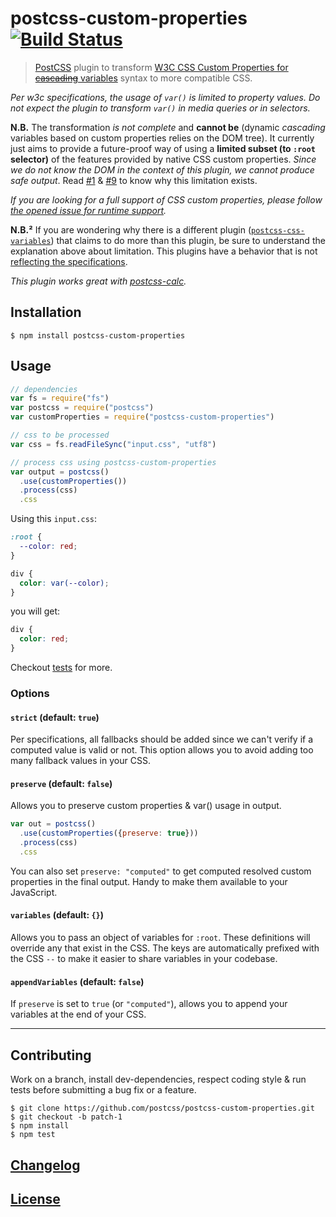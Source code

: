 # postcss-custom-properties [![Build Status](https://travis-ci.org/postcss/postcss-custom-properties.png)](https://travis-ci.org/postcss/postcss-custom-properties)

> [PostCSS](https://github.com/postcss/postcss) plugin to transform [W3C CSS Custom Properties for ~~cascading~~ variables](http://www.w3.org/TR/css-variables/) syntax to more compatible CSS.

_Per w3c specifications, the usage of `var()` is limited to property values. Do not expect the plugin to transform `var()` in media queries or in selectors._

**N.B.** The transformation _is not complete_ and **cannot be** (dynamic *cascading* variables based on custom properties relies on the DOM tree).
It currently just aims to provide a future-proof way of using a **limited subset (to `:root` selector)** of the features provided by native CSS custom properties.
_Since we do not know the DOM in the context of this plugin, we cannot produce safe output_.
Read [#1](https://github.com/postcss/postcss-custom-properties/issues/1) & [#9](https://github.com/postcss/postcss-custom-properties/issues/9) to know why this limitation exists.

_If you are looking for a full support of CSS custom properties, please follow [the opened issue for runtime support](https://github.com/postcss/postcss-custom-properties/issues/32)._

**N.B.²** If you are wondering why there is a different plugin ([`postcss-css-variables`](https://github.com/MadLittleMods/postcss-css-variables)) that claims to do more than this plugin, be sure to understand the explanation above about limitation. This plugins have a behavior that is not [reflecting the specifications](https://github.com/MadLittleMods/postcss-css-variables/issues/4).

_This plugin works great with [postcss-calc](https://github.com/postcss/postcss-calc)._

## Installation

```console
$ npm install postcss-custom-properties
```

## Usage

```js
// dependencies
var fs = require("fs")
var postcss = require("postcss")
var customProperties = require("postcss-custom-properties")

// css to be processed
var css = fs.readFileSync("input.css", "utf8")

// process css using postcss-custom-properties
var output = postcss()
  .use(customProperties())
  .process(css)
  .css
```

Using this `input.css`:

```css
:root {
  --color: red;
}

div {
  color: var(--color);
}
```

you will get:

```css
div {
  color: red;
}
```

Checkout [tests](test) for more.

### Options

#### `strict` (default: `true`)

Per specifications, all fallbacks should be added since we can't verify if a
computed value is valid or not.
This option allows you to avoid adding too many fallback values in your CSS.

#### `preserve` (default: `false`)

Allows you to preserve custom properties & var() usage in output.

```js
var out = postcss()
  .use(customProperties({preserve: true}))
  .process(css)
  .css
```

You can also set `preserve: "computed"` to get computed resolved custom properties in the final output.
Handy to make them available to your JavaScript.

#### `variables` (default: `{}`)

Allows you to pass an object of variables for `:root`. These definitions will override any that exist in the CSS.
The keys are automatically prefixed with the CSS `--` to make it easier to share
variables in your codebase.

#### `appendVariables` (default: `false`)

If `preserve` is set to `true` (or `"computed"`), allows you to append your variables at the end of your CSS.

---

## Contributing

Work on a branch, install dev-dependencies, respect coding style & run tests before submitting a bug fix or a feature.

```console
$ git clone https://github.com/postcss/postcss-custom-properties.git
$ git checkout -b patch-1
$ npm install
$ npm test
```

## [Changelog](CHANGELOG.md)

## [License](LICENSE)
